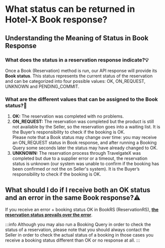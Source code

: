 ﻿---
sidebar_position: 2
---

# What status can be returned in Hotel-X Book response?
## Understanding the Meaning of Status in Book Response


### What does the status in a reservation response indicate?💡
Once a Book (Reservation) method is run, our API response will provide its **Book status**. This status represents the current status of the reservation and can be categorized into four possible values: OK, ON_REQUEST, UNKNOWN and PENDING_COMMIT.

### What are the different values that can be assigned to the Book status?🔎
1. **OK:** The reservation was completed with no problems.
1. **ON_REQUEST:** The reservation was completed but the product is still not available by the Seller, so the reservation goes into a waiting list. It is the Buyer’s responsibility to check if the booking is OK.  
Please note that a Book status may change over time: you may receive an ON_REQUEST status in Book response, and after running a Booking Query some seconds later the status may have already changed to OK.
1. **UNKNOWN:** The reservation process through TravelgateX was completed but due to a supplier error or a timeout, the reservation status is unknown (our system was unable to confirm if the booking has been confirmed or not the on Seller's system). It is the Buyer’s responsibility to check if the booking is OK.
## What should I do if I receive both an OK status and an error in the same Book response?⚠️
If you receive an error + booking status OK in BookRS (ReservationRS), <ins>**the reservation status prevails over the error**</ins>.
 
:::info
Although you may also run a Booking Query in order to check the status of a reservation, please note that you should always contact the Seller in order to check the actual status of a booking in those cases you receive a booking status different than OK or no response at all.
:::
